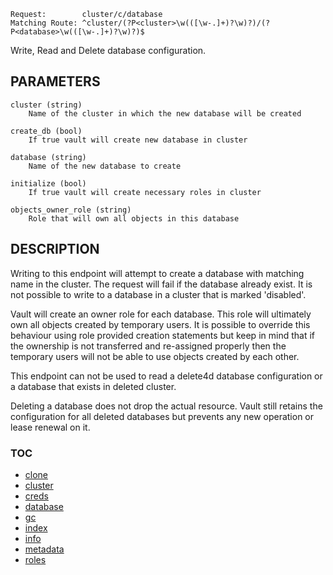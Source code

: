     Request:        cluster/c/database
    Matching Route: ^cluster/(?P<cluster>\w(([\w-.]+)?\w)?)/(?P<database>\w(([\w-.]+)?\w)?)$

Write, Read and Delete database configuration.

## PARAMETERS

    cluster (string)
        Name of the cluster in which the new database will be created

    create_db (bool)
        If true vault will create new database in cluster

    database (string)
        Name of the new database to create

    initialize (bool)
        If true vault will create necessary roles in cluster

    objects_owner_role (string)
        Role that will own all objects in this database

## DESCRIPTION

Writing to this endpoint will attempt to create a database with matching name in
the cluster. The request will fail if the database already exist. It is not possible
to write to a database in a cluster that is marked 'disabled'.

Vault will create an owner role for each database. This role will ultimately own
all objects created by temporary users. It is possible to override this behaviour
using role provided creation statements but keep in mind that if the ownership
is not transferred and re-assigned properly then the temporary users will not be
able to use objects created by each other.

This endpoint can not be used to read a delete4d database configuration 
or a database that exists in deleted cluster.

Deleting a database does not drop the actual resource. Vault still retains the
configuration for all deleted databases but prevents any new operation or lease
renewal on it.


### TOC

 - [clone](./clone.md)
 - [cluster](./cluster.md)
 - [creds](./creds.md)
 - [database](./database.md)
 - [gc](./gc.md)
 - [index](./index.md)
 - [info](./info.md)
 - [metadata](./metadata.md)
 - [roles](./roles.md)
